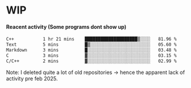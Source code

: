 # WIP

#### Reacent activity (Some programs dont show up)
<!--START_SECTION:waka-->

```txt
C++           1 hr 21 mins    ████████████████████▒░░░░   81.96 %
Text          5 mins          █▒░░░░░░░░░░░░░░░░░░░░░░░   05.60 %
Markdown      3 mins          █░░░░░░░░░░░░░░░░░░░░░░░░   03.48 %
C             3 mins          ▓░░░░░░░░░░░░░░░░░░░░░░░░   03.15 %
C/C++         2 mins          ▓░░░░░░░░░░░░░░░░░░░░░░░░   02.99 %
```

<!--END_SECTION:waka-->

Note: I deleted quite a lot of old repositories -> hence the apparent lack of activity pre feb 2025.
